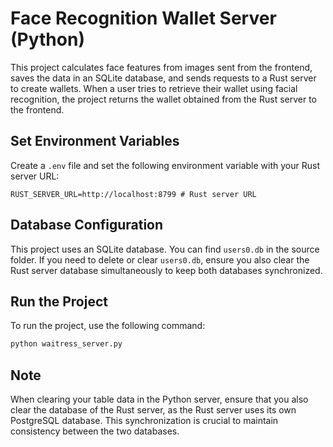 # Face Recognition Wallet Server (Python)

This project calculates face features from images sent from the frontend, saves the data in an SQLite database, and sends requests to a Rust server to create wallets. When a user tries to retrieve their wallet using facial recognition, the project returns the wallet obtained from the Rust server to the frontend.

## Set Environment Variables

Create a `.env` file and set the following environment variable with your Rust server URL:

```env
RUST_SERVER_URL=http://localhost:8799 # Rust server URL
```

## Database Configuration

This project uses an SQLite database. You can find `users0.db` in the source folder. If you need to delete or clear `users0.db`, ensure you also clear the Rust server database simultaneously to keep both databases synchronized.

## Run the Project

To run the project, use the following command:

```sh
python waitress_server.py
```

## Note

When clearing your table data in the Python server, ensure that you also clear the database of the Rust server, as the Rust server uses its own PostgreSQL database. This synchronization is crucial to maintain consistency between the two databases.
